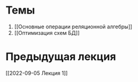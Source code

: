 # Темы
1. [[Основные операции реляционной алгебры]]
2. [[Оптимизация схем БД]]


# Предыдущая лекция
[[2022-09-05 Лекция 1]]
